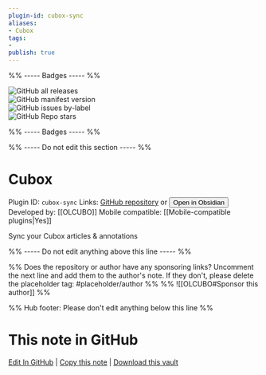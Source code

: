 ```yaml
---
plugin-id: cubox-sync
aliases:
- Cubox
tags: 
- 
publish: true
---
```


%% ----- Badges ----- %%

![GitHub all releases](https://img.shields.io/github/downloads/OLCUBO/obsidian-cubox/total?color=573E7A&logo=github&style=for-the-badge)   
![GitHub manifest version](https://img.shields.io/github/manifest-json/v/OLCUBO/obsidian-cubox?color=573E7A&logo=github&style=for-the-badge)   
![GitHub issues by-label](https://img.shields.io/github/issues/OLCUBO/obsidian-cubox/help%20wanted?color=573E7A&logo=github&style=for-the-badge)   
![GitHub Repo stars](https://img.shields.io/github/stars/OLCUBO/obsidian-cubox?color=573E7A&logo=github&style=for-the-badge)

%% ----- Badges ----- %%

%% ----- Do not edit this section ----- %%

# Cubox

Plugin ID: `cubox-sync`
Links: [GitHub repository](https://github.com/OLCUBO/obsidian-cubox) or [<button id=HH>Open in Obsidian</button>](obsidian://show-plugin?id=cubox-sync)
Developed by: [[OLCUBO]]
Mobile compatible: [[Mobile-compatible plugins|Yes]]

Sync your Cubox articles & annotations

%% ----- Do not edit anything above this line ----- %% 

%% Does the repository or author have any sponsoring links? Uncomment the next line and add them to the author's note. If they don't, please delete the placeholder tag: #placeholder/author %%
%% ![[OLCUBO#Sponsor this author]] %%

%% Hub footer: Please don't edit anything below this line %%

# This note in GitHub

<span class="git-footer">[Edit In GitHub](https://github.dev/obsidian-community/obsidian-hub/blob/main/02%20-%20Community%20Expansions/02.05%20All%20Community%20Expansions/Plugins/cubox-sync.md "git-hub-edit-note") | [Copy this note](https://raw.githubusercontent.com/obsidian-community/obsidian-hub/main/02%20-%20Community%20Expansions/02.05%20All%20Community%20Expansions/Plugins/cubox-sync.md "git-hub-copy-note") | [Download this vault](https://github.com/obsidian-community/obsidian-hub/archive/refs/heads/main.zip "git-hub-download-vault") </span>
